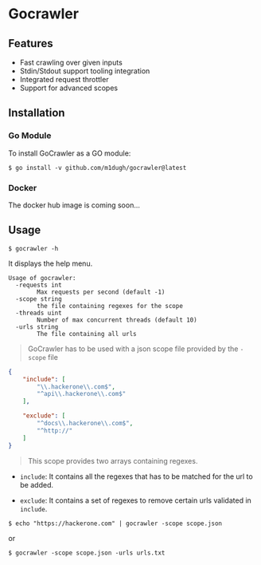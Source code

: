 # Gocrawler

## Features

- Fast crawling over given inputs
- Stdin/Stdout support tooling integration
- Integrated request throttler
- Support for advanced scopes

## Installation

### Go Module

To install GoCrawler as a GO module:
```shell
$ go install -v github.com/m1dugh/gocrawler@latest
```

### Docker 
The docker hub image is coming soon...

## Usage

```shell
$ gocrawler -h
```

It displays the help menu.

```shell
Usage of gocrawler:
  -requests int
        Max requests per second (default -1)
  -scope string
        the file containing regexes for the scope
  -threads uint
        Number of max concurrent threads (default 10)
  -urls string
        The file containing all urls
```

> GoCrawler has to be used with a json scope file provided by the `-scope` file

```json
{
    "include": [
        "\\.hackerone\\.com$",
        "^api\\.hackerone\\.com$"
    ],

    "exclude": [
        "^docs\\.hackerone\\.com$",
        "^http://"
    ]
}
```

> This scope provides two arrays containing regexes.

- `include`: It contains all the regexes that has to be matched for the url
to be added.

- `exclude`: It contains a set of regexes to remove certain urls validated in
`include`.

```shell
$ echo "https://hackerone.com" | gocrawler -scope scope.json
```
or
```shell
$ gocrawler -scope scope.json -urls urls.txt
```


